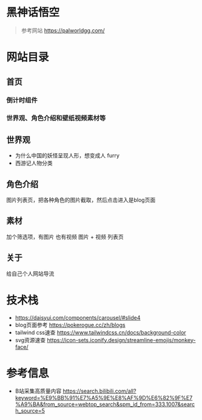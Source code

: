 
# 黑神话悟空
> 参考网站 https://palworldgg.com/

# 网站目录
## 首页
### 倒计时组件 
### 世界观、角色介绍和壁纸视频素材等
## 世界观
- 为什么中国的妖怪呈现人形，想变成人 furry
- 西游记人物分类
## 角色介绍
图片列表页，把各种角色的图片截取，然后点击进入是blog页面
## 素材
加个筛选项，有图片 也有视频
图片 + 视频 列表页

## 关于
给自己个人网站导流

# 技术栈
- https://daisyui.com/components/carousel/#slide4
- blog页面参考 https://pokerogue.cc/zh/blogs
- tailwind css速查 https://www.tailwindcss.cn/docs/background-color
- svg资源速查 https://icon-sets.iconify.design/streamline-emojis/monkey-face/

# 参考信息
- B站采集高质量内容 https://search.bilibili.com/all?keyword=%E9%BB%91%E7%A5%9E%E8%AF%9D%E6%82%9F%E7%A9%BA&from_source=webtop_search&spm_id_from=333.1007&search_source=5